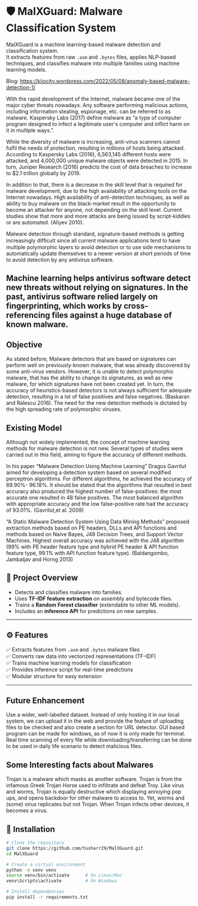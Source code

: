 # 🛡️ MalXGuard: Malware Classification System  

MalXGuard is a machine learning-based malware detection and classification system.  
It extracts features from raw `.asm` and `.bytes` files, applies NLP-based techniques, and classifies malware into multiple families using machine learning models.  

Blog: https://kiiocity.wordpress.com/2022/05/08/anomaly-based-malware-detection-1/

With the rapid development of the Internet, malware became one of the major cyber threats nowadays. Any software performing malicious actions, including information stealing, espionage, etc. can be referred to as malware. Kaspersky Labs (2017) define malware as “a type of computer program designed to infect a legitimate user's computer and inflict harm on it in multiple ways.”.

While the diversity of malware is increasing, anti-virus scanners cannot fulfil the needs of protection, resulting in millions of hosts being attacked. According to Kaspersky Labs (2016), 6,563,145 different hosts were attacked, and 4,000,000 unique malware objects were detected in 2015. In turn, Juniper Research (2016) predicts the cost of data breaches to increase to $2.1 trillion globally by 2019.

In addition to that, there is a decrease in the skill level that is required for malware development, due to the high availability of attacking tools on the Internet nowadays. High availability of anti-detection techniques, as well as ability to buy malware on the black-market result in the opportunity to become an attacker for anyone, not depending on the skill level. Current studies show that more and more attacks are being issued by script-kiddies or are automated. (Aliyev 2010).

Malware detection through standard, signature-based methods is getting increasingly difﬁcult since all current malware applications tend to have multiple polymorphic layers to avoid detection or to use side mechanisms to automatically update themselves to a newer version at short periods of time to avoid detection by any antivirus software.

Machine learning helps antivirus software detect new threats without relying on signatures. In the past, antivirus software relied largely on fingerprinting, which works by cross-referencing files against a huge database of known malware.
---

## Objective

As stated before, Malware detectors that are based on signatures can perform well on previously-known malware, that was already discovered by some anti-virus vendors. However, it is unable to detect polymorphic malware, that has the ability to change its signatures, as well as new malware, for which signatures have not been created yet. In turn, the accuracy of heuristics-based detectors is not always sufficient for adequate detection, resulting in a lot of false positives and false negatives. (Baskaran and Ralescu 2016). The need for the new detection methods is dictated by the high spreading rate of polymorphic viruses.

## Existing Model

Although not widely implemented, the concept of machine learning methods for malware detection is not new. Several types of studies were carried out in this field, aiming to figure the accuracy of different methods.

In his paper “Malware Detection Using Machine Learning” Dragos Gavrilut aimed for developing a detection system based on several modified perceptron algorithms. For different algorithms, he achieved the accuracy of 69.90%- 96.18%. It should be stated that the algorithms that resulted in best accuracy also produced the highest number of false-positives: the most accurate one resulted in 48 false positives. The most balanced algorithm with appropriate accuracy and the low false-positive rate had the accuracy of 93.01%. (Gavrilut,et al. 2009)

“A Static Malware Detection System Using Data Mining Methods” proposed extraction methods based on PE headers, DLLs and API functions and methods based on Naive Bayes, J48 Decision Trees, and Support Vector Machines. Highest overall accuracy was achieved with the J48 algorithm (99% with PE header feature type and hybrid PE header & API function feature type, 99.1% with API function feature type). (Baldangombo, Jambaljav and Horng 2013)

## 📌 Project Overview  
- Detects and classifies malware into families.  
- Uses **TF-IDF feature extraction** on assembly and bytecode files.  
- Trains a **Random Forest classifier** (extendable to other ML models).  
- Includes an **inference API** for predictions on new samples.  

---

## ⚙️ Features  
✅ Extracts features from `.asm` and `.bytes` malware files  
✅ Converts raw data into vectorized representations (TF-IDF)  
✅ Trains machine learning models for classification  
✅ Provides inference script for real-time predictions  
✅ Modular structure for easy extension  

---

## Future Enhancement

Use a wider, well-labelled dataset.
Instead of only hosting it in our local system, we can upload it in the web and provide the feature of uploading files to be checked and also create a section for URL detector.
GUI based program can be made for windows, as of now it is only made for terminal.
Real time scanning of every file while downloading/transferring can be done to be used in daily life scenario to detect malicious files.

## Some Interesting facts about Malwares

Trojan is a malware which masks as another software. Trojan is from the infamous Greek Trojan Horse used to infiltrate and defeat Troy. Like virus and worms, Trojan is equally destructive which displaying annoying pop ups, and opens backdoor for other malware to access to. Yet, worms and (some) virus replicates but not Trojan. When Trojan infects other devices, it becomes a virus.

## 🚀 Installation  

```bash
# Clone the repository
git clone https://github.com/tusharr29/MalXGuard.git
cd MalXGuard

# Create a virtual environment
python -m venv venv
source venv/bin/activate      # On Linux/Mac
venv\Scripts\activate         # On Windows

# Install dependencies
pip install -r requirements.txt


